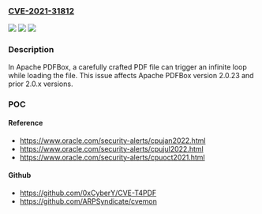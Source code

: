 ### [CVE-2021-31812](https://cve.mitre.org/cgi-bin/cvename.cgi?name=CVE-2021-31812)
![](https://img.shields.io/static/v1?label=Product&message=Apache%20PDFBox&color=blue)
![](https://img.shields.io/static/v1?label=Version&message=Apache%20PDFBox%3C%202.0.24%20&color=brighgreen)
![](https://img.shields.io/static/v1?label=Vulnerability&message=CWE-834%20Excessive%20Iteration&color=brighgreen)

### Description

In Apache PDFBox, a carefully crafted PDF file can trigger an infinite loop while loading the file. This issue affects Apache PDFBox version 2.0.23 and prior 2.0.x versions.

### POC

#### Reference
- https://www.oracle.com/security-alerts/cpujan2022.html
- https://www.oracle.com/security-alerts/cpujul2022.html
- https://www.oracle.com/security-alerts/cpuoct2021.html

#### Github
- https://github.com/0xCyberY/CVE-T4PDF
- https://github.com/ARPSyndicate/cvemon

